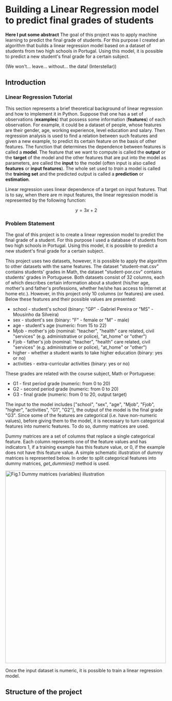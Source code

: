 # Building a Linear Regression model to predict final grades of students

**Here I put some abstract**
The goal of this project was to apply machine learning to predict the final 
grade of students. For this purpose I created an algorithm that builds a linear regression 
model based on a dataset of students from two high schools in Portugal. Using this model, it is 
possible to predict a new student's final grade for a certain subject. 


(We won't... leave... without... the data! (Interstellar))
## Introduction

### Linear Regression Tutorial
This section represents a brief theoretical background of linear regression and how to implement 
it in Python. Suppose that one has a set of observations (**examples**) that possess some 
information (**features**) of each observation. For example, it could be a dataset of people, 
whose features are their gender, age, working experience, level education and salary. Then regression analysis is used to 
find a relation between such features and given a new example, to predict its certain feature on 
the basis of other features. The function that determines the dependence between features is 
called a **model**. The feature that we want to compute is called the **output** or the 
**target** of the model and the other features that are put into the model as parameters, are 
called the **input** to the model (often input is also called **features** or **input features**). 
The whole set used to *train* a model is called the **training set** and the predicted output is called a 
**prediction** or **estimation**.

Linear regression uses linear dependence of a target on input features. That is to say, when there 
are m input features, the linear regression model is represented by the following function:

$$y = 3x + 2$$









### Problem Statement

The goal of this project is to create a linear regression model to predict the final grade of a 
student. For this purpose I used a database of students from two high schools in Portugal. Using 
this model, it is possible to predict a new student's final grade for a certain subject. 

This project uses two datasets, however, it is possible to apply the algorithm to other datasets 
with the same features. The dataset "student-mat.csv" contains students' grades in Math, 
the dataset "student-por.csv" contains students' grades in Portuguese. Both datasets consist of 
32 columns, each of which describes certain information about a student (his/her age, mother's 
and father's professions, whether he/she has access to Internet at home etc.). However, in this 
project only 10 columns (or features) are used. Below these features and their possible values 
are presented:

* school - student's school (binary: "GP" - Gabriel Pereira or "MS" - Mousinho da Silveira)
* sex - student's sex (binary: "F" - female or "M" - male)
* age - student's age (numeric: from 15 to 22)
* Mjob - mother's job (nominal: "teacher", "health" care related, civil "services" (e.g. administrative or police), "at_home" or "other")
* Fjob - father's job (nominal: "teacher", "health" care related, civil "services" (e.g. administrative or police), "at_home" or "other")
* higher - whether a student wants to take higher education (binary: yes or no)
* activities - extra-curricular activities (binary: yes or no)

These grades are related with the course subject, Math or Portuguese:
* G1 - first period grade (numeric: from 0 to 20)
* G2 - second period grade (numeric: from 0 to 20)
* G3 - final grade (numeric: from 0 to 20, output target)

The input to the model includes ["school", "sex", "age", "Mjob", "Fjob", "higher", "activities", 
"G1", "G2"], the output of the model is the final grade "G3". Since some of the features are 
categorical (i.e. have non-numeric values), before giving them to the model, it is necessary to 
turn categorical features into numeric features. To do so, dummy matrices are used. 

Dummy matrices are a set of columns that replace a single categorical feature. Each column 
represents one of the feature values and has indicators 1, if a training example has 
this feature value, or 0, if the example does not have this feature value. A simple schematic 
illustration of dummy matrices is represented below. In order to split categorical features into 
dummy matrices, *get_dummies()* method is used.

<img src="C:\Users\Admin\Desktop\Project\Images\Dummy_matrices.jpg" width="500" height="600" alt="Fig.1 Dummy matrices (variables) illustration">

Once the input dataset is numeric, it is possible to train a linear regression model. 










## Structure of the project





